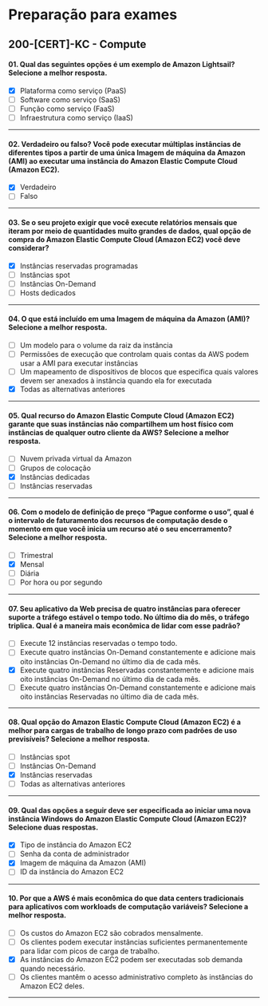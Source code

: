 # Preparação para exames

## 200-[CERT]-KC - Compute

#### 01. Qual das seguintes opções é um exemplo de Amazon Lightsail? Selecione a melhor resposta.
- [x] Plataforma como serviço (PaaS)
- [ ] Software como serviço (SaaS)
- [ ] Função como serviço (FaaS)
- [ ] Infraestrutura como serviço (IaaS)

***

#### 02. Verdadeiro ou falso? Você pode executar múltiplas instâncias de diferentes tipos a partir de uma única Imagem de máquina da Amazon (AMI) ao executar uma instância do Amazon Elastic Compute Cloud (Amazon EC2).
- [x] Verdadeiro
- [ ] Falso
 
***

#### 03. Se o seu projeto exigir que você execute relatórios mensais que iteram por meio de quantidades muito grandes de dados, qual opção de compra do Amazon Elastic Compute Cloud (Amazon EC2) você deve considerar?
- [x] Instâncias reservadas programadas
- [ ] Instâncias spot
- [ ] Instâncias On-Demand
- [ ] Hosts dedicados

***

#### 04. O que está incluído em uma Imagem de máquina da Amazon (AMI)? Selecione a melhor resposta.
- [ ] Um modelo para o volume da raiz da instância
- [ ] Permissões de execução que controlam quais contas da AWS podem usar a AMI para executar instâncias
- [ ] Um mapeamento de dispositivos de blocos que especifica quais valores devem ser anexados à instância quando ela for executada
- [x] Todas as alternativas anteriores

***

#### 05. Qual recurso do Amazon Elastic Compute Cloud (Amazon EC2) garante que suas instâncias não compartilhem um host físico com instâncias de qualquer outro cliente da AWS? Selecione a melhor resposta.
- [ ] Nuvem privada virtual da Amazon
- [ ] Grupos de colocação
- [x] Instâncias dedicadas
- [ ] Instâncias reservadas

***

#### 06. Com o modelo de definição de preço “Pague conforme o uso”, qual é o intervalo de faturamento dos recursos de computação desde o momento em que você inicia um recurso até o seu encerramento? Selecione a melhor resposta.
- [ ] Trimestral
- [x] Mensal
- [ ] Diária
- [ ] Por hora ou por segundo

***

#### 07. Seu aplicativo da Web precisa de quatro instâncias para oferecer suporte a tráfego estável o tempo todo. No último dia do mês, o tráfego triplica. Qual é a maneira mais econômica de lidar com esse padrão?
- [ ] Execute 12 instâncias reservadas o tempo todo.
- [ ] Execute quatro instâncias On-Demand constantemente e adicione mais oito instâncias On-Demand no último dia de cada mês.
- [x] Execute quatro instâncias Reservadas constantemente e adicione mais oito instâncias On-Demand no último dia de cada mês.
- [ ] Execute quatro instâncias On-Demand constantemente e adicione mais oito instâncias Reservadas no último dia de cada mês.

***

#### 08. Qual opção do Amazon Elastic Compute Cloud (Amazon EC2) é a melhor para cargas de trabalho de longo prazo com padrões de uso previsíveis? Selecione a melhor resposta.
- [ ] Instâncias spot
- [ ] Instâncias On-Demand
- [x] Instâncias reservadas
- [ ] Todas as alternativas anteriores

***

#### 09. Qual das opções a seguir deve ser especificada ao iniciar uma nova instância Windows do Amazon Elastic Compute Cloud (Amazon EC2)? Selecione duas respostas.
- [x] Tipo de instância do Amazon EC2
- [ ] Senha da conta de administrador
- [x] Imagem de máquina da Amazon (AMI)
- [ ] ID da instância do Amazon EC2

***

#### 10. Por que a AWS é mais econômica do que data centers tradicionais para aplicativos com workloads de computação variáveis? Selecione a melhor resposta.
- [ ] Os custos do Amazon EC2 são cobrados mensalmente.
- [ ] Os clientes podem executar instâncias suficientes permanentemente para lidar com picos de carga de trabalho.
- [x] As instâncias do Amazon EC2 podem ser executadas sob demanda quando necessário.
- [ ] Os clientes mantêm o acesso administrativo completo às instâncias do Amazon EC2 deles.

***
